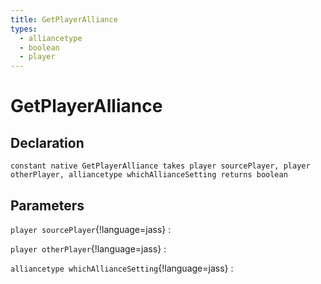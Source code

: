 ```yaml
---
title: GetPlayerAlliance
types:
  - alliancetype
  - boolean
  - player
---
```


# GetPlayerAlliance

## Declaration

```jass
constant native GetPlayerAlliance takes player sourcePlayer, player otherPlayer, alliancetype whichAllianceSetting returns boolean
```

## Parameters
`player sourcePlayer`{!language=jass}
: 

`player otherPlayer`{!language=jass}
: 

`alliancetype whichAllianceSetting`{!language=jass}
: 
